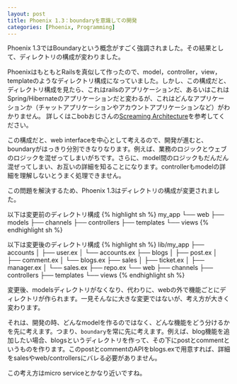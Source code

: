 ```yaml
---
layout: post
title: Phoenix 1.3：boundaryを意識しての開発
categories: [Phoenix, Programming]
---
```

Phoenix 1.3ではBoundaryという概念がすごく強調されました。その結果として、ディレクトリの構成が変わりました。

PhoenixはもともとRailsを真似して作ったので、model，controller，view，templateのようなディレクトリ構成になっていました。しかし、この構成だと、ディレクトリ構成を見たら、これはrailsのアプリケーションだ、あるいはこれはSpring/Hibernateのアプリケーションだと変わるが、これはどんなアプリケーションか（チャットアプリケーションやアカウントアプリケーションなど）がわかりません。
詳しくはこbobおじさんの[Screaming Architecture](https://8thlight.com/blog/uncle-bob/2011/09/30/Screaming-Architecture.html)を参考してください。

この構成だと、web interfaceを中心として考えるので、開発が進むと、boundaryがはっきり分別できなりなります。例えば、業務のロジックとウェブのロジックを混ぜってしまいがちです。さらに、model間のロジックもだんだん混ぜってしまい、お互いの詳細を知ることになります。controllerもmodelの詳細を理解しないとうまく処理できません。

この問題を解決するため、Phoenix 1.3はディレクトリの構成が変更されました。

以下は変更前のディレクトリ構成
{% highlight sh %}
my_app
└── web
    ├── models
    ├── channels
    ├── controllers
    ├── templates
    └── views
{% endhighlight sh %}

以下は変更後のディレクトリ構成
{% highlight sh %}
lib/my_app
├── accounts
│   ├── user.ex
│   └── accounts.ex
├── blogs
│   ├── post.ex
│   ├── comment.ex
│   └── blogs.ex
├── sales
│   ├── ticket.ex
│   ├── manager.ex
│   └── sales.ex
├── repo.ex
└── web
    ├── channels
    ├── controllers
    ├── templates
    └── views
{% endhighlight sh %}

変更後、modelsディレクトリがなくなり、代わりに、webの外で機能ごとにディレクトリが作られます。一見そんなに大きな変更ではないが、考え方が大きく変わります。

それは、開発の時、どんなmodelを作るのではなく、どんな機能をどう分けるかを先に考えます。つまり、`boundary`を常に先に考えます。例えば、blog機能を追加したい場合、blogsというディレクトリを作って、その下にpostとcommentというものを作ります。このpostとcommentのAPIをblogs.exで用意すれば、詳細をsalesやweb/controllersにバレる必要がありません。

この考え方はmicro serviceとかなり近いですね。


